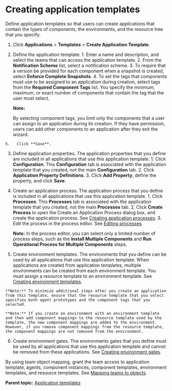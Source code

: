 # Creating application templates

Define application templates so that users can create applications that contain the types of components, the environments, and the resource tree that you specify.

1.   Click **Applications** \> **Templates** \> **Create Application Template**. 
2.   Define the application template: 
    1.   Enter a name and description, and select the teams that can access the application template. 
    2.   From the **Notification Scheme** list, select a notification scheme. 
    3.   To require that a version be provided for each component when a snapshot is created, select **Enforce Complete Snapshots**. 
    4.   To set the tags that components must use to be assigned to an application during creation, select tags from the **Required Component Tags** list. You specify the minimum, maximum, or exact number of components that contain the tag that the user must select. 

        **Note:** 

        By selecting component tags, you limit only the components that a user can assign to an application during its creation. If they have permission, users can add other components to an application after they exit the wizard.

    5.   Click **Save**. 
3.   Define application properties. The application properties that you define are included in all applications that use this application template.
    1.   Click **Configuration**. This **Configuration** tab is associated with the application template that you created, not the main **Configuration** tab. 
    2.   Click **Application Property Definitions**. 
    3.   Click **Add Property**, define the property, and click **Save**. 
4.   Create an application process. The application process that you define is included in all applications that use this application template.
    1.   Click **Processes**. This **Processes** tab is associated with the application template that you created, not the main **Processes** tab. 
    2.   Click **Create Process** to open the Create an Application Process dialog box, and create the application process. See [Creating application processes](app_process_create.md). 
    3.   Edit the process in the process editor. See [Editing processes](comp_workflow_edit.md). 

        **Note:** In the process editor, you can select only a limited number of process steps, such as the **Install Multiple Components** and **Run Operational Process for Multiple Components** steps.

5.   Create environment templates. The environments that you define can be used by all applications that use this application template. When applications are created from application templates, multiple environments can be created from each environment template. You must assign a resource template to an environment template. See [Creating environment templates](app_environment_template_create.md#).

    **Note:** To minimize additional steps after you create an application from this template, ensure that the resource template that you select specifies both agent prototypes and the component tags that you selected.

    **Note:** If you create an environment with an environment template and then add component mappings to the resource template used by the template, the new component mappings are added to the environment. However, if you remove component mappings from the resource template, the component mappings are not removed from the environment.

6.   Create environment gates. The environments gates that you define must be used by all applications that use this application template and cannot be removed from these applications. See [Creating environment gates](app_gate_create.md).

By using team object mapping, grant the team access to application template, agents, component instances, component templates, environment templates, and resource templates. See [Mapping teams to objects](../../com.ibm.udeploy.admin.doc/topics/security_teams_mapping.md).

**Parent topic:** [Application templates](../topics/app_template.md)

